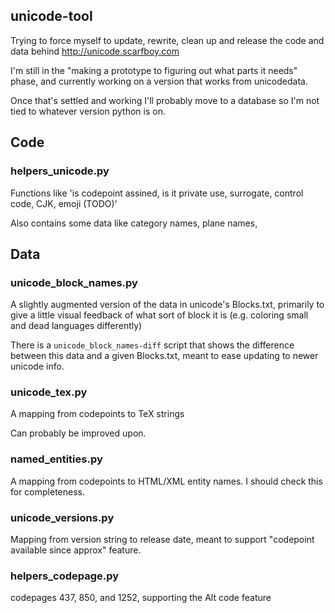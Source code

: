 ## unicode-tool

Trying to force myself to update, rewrite, clean up and release the code and data behind http://unicode.scarfboy.com


I'm still in the "making a prototype to figuring out what parts it needs" phase, 
and currently working on a version that works from unicodedata.

Once that's settled and working I'll probably move to a database so I'm not tied to whatever version python is on.



## Code

### helpers_unicode.py

Functions like 'is codepoint assined, is it private use, surrogate, control code, CJK, emoji (TODO)'

Also contains some data like category names, plane names, 


## Data

### unicode_block_names.py

A slightly augmented version of the data in unicode's Blocks.txt, primarily to give a little visual feedback of what sort of block it is (e.g. coloring small and dead languages differently)

There is a `unicode_block_names-diff` script that shows the difference between this data and a given Blocks.txt, meant to ease updating to newer unicode info.


### unicode_tex.py

A mapping from codepoints to TeX strings

Can probably be improved upon.


### named_entities.py

A mapping from codepoints to HTML/XML entity names.
I should check this for completeness.


### unicode_versions.py

Mapping from version string to release date, meant to support "codepoint available since approx" feature.


### helpers_codepage.py

codepages 437, 850, and 1252,  supporting the Alt code feature  




